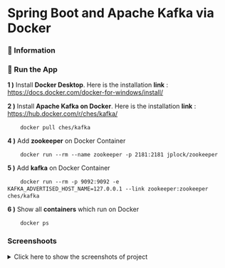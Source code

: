 # Spring Boot and Apache Kafka via Docker

### 📖 Information

### 🔨 Run the App

<b>1 )</b> Install <b>Docker Desktop</b>. Here is the installation <b>link</b> : https://docs.docker.com/docker-for-windows/install/

<b>2 )</b> Install <b>Apache Kafka on Docker</b>. Here is the installation <b>link</b> : https://hub.docker.com/r/ches/kafka/
```
    docker pull ches/kafka
```

<b>4 )</b> Add <b>zookeeper</b> on Docker Container
```
    docker run --rm --name zookeeper -p 2181:2181 jplock/zookeeper 
```
<b>5 )</b> Add <b>kafka</b> on Docker Container
```
    docker run --rm -p 9092:9092 -e KAFKA_ADVERTISED_HOST_NAME=127.0.0.1 --link zookeeper:zookeeper ches/kafka
```
<b>6 )</b> Show all <b>containers</b> which run on Docker
```
    docker ps 
```

### Screenshoots

<details>
<summary>Click here to show the screenshots of project</summary>
<table style="border: 0px;">
  <tr>
     <td align="center"> Figure 1 </td>
  </tr>
  <tr>
    <td><img width="400" height="300" src ="docker_images\0.PNG"></td>
  </tr>
  <tr>
       <td align="center"> Figure 2 </td>
  </tr>
  <tr>
      <td><img width="400" height="300" src ="docker_images\1.PNG"></td>
  </tr>
  <tr>
       <td align="center"> Figure 3 </td>
  </tr>
  <tr>
      <td><img width="400" height="300" src ="docker_images\2.PNG"></td>
  </tr>
  <tr>
     <td align="center"> Figure 4 </td>
  </tr>
  <tr>
    <td><img width="400" height="300" src ="docker_images\3.PNG"></td>
  </tr>
  <tr>
       <td align="center"> Figure 5 </td>
  </tr>
  <tr>
      <td><img width="400" height="300" src ="docker_images\4.PNG"></td>
  </tr>
  <tr>
         <td align="center"> Figure 6 </td>
  </tr>
  <tr>
        <td><img width="400" height="300" src ="docker_images\5.PNG"></td>
  </tr>
  <tr>
        <td align="center"> Figure 7 </td>
  </tr>
  <tr>
        <td><img width="400" height="300" src ="docker_images\6.PNG"></td>
  </tr>
  <tr>
        <td align="center"> Figure 8 </td>
  </tr>
  <tr>
        <td><img width="400" height="300" src ="docker_images\7.PNG"></td>
  </tr>
  <tr>
        <td align="center"> Figure 9 </td>
  </tr>
  <tr>
        <td><img width="400" height="300" src ="docker_images\8.PNG"></td>
  </tr>
  <tr>
        <td align="center"> Figure 10 </td>
  </tr>
  <tr>
        <td><img width="400" height="300" src ="docker_images\9.PNG"></td>
  </tr>
</table>
</details>